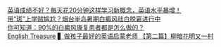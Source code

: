   
[英语成绩不好？每天花20分钟这样学习新概念，英语水平暴增！](http://www.dianyue.me/archives/125/ukl0qxvf7w2398uu/)  
[带“斑”上学贼尴尬？烟台半岛暑期白癜风祛白脱窘进行中](http://www.dianyue.me/archives/163/vt7ooy8z3g4pv282/)  
[你可知道：90%的白癜风康复患者都是怎么做的？](http://www.dianyue.me/archives/163/nlxtgs4iz5b962kx/)  
[English Treasure ▋   做孩子最好的英语启蒙老师 【第二篇】柳暗花明又一村](http://www.dianyue.me/archives/668/nlxtgs4iz5b962kx/)